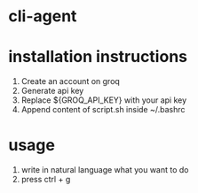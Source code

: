 # cli-agent

# installation instructions
1. Create an account on groq
2. Generate api key
3. Replace ${GROQ_API_KEY} with your api key
4. Append content of script.sh inside ~/.bashrc


# usage
1. write in natural language what you want to do
2. press ctrl + g